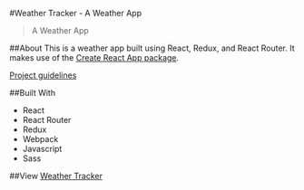 #Weather Tracker - A Weather App

> A Weather App

##About
This is a weather app built using React, Redux, and React Router. It makes use of the [Create React App package](https://github.com/facebookincubator/create-react-app).

[Project guidelines](http://frontend.turing.io/projects/weather-forecast.html)

##Built With
* React
* React Router
* Redux
* Webpack
* Javascript
* Sass

##View
[Weather Tracker](https://lrknaff.github.io/weather-tracker/)
